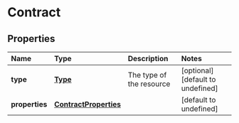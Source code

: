 # Contract

## Properties

| Name | Type | Description | Notes |
| :--- | :--- | :--- | :--- |
| **type** | [**Type**](type.md) | The type of the resource | \[optional\] \[default to undefined\] |
| **properties** | [**ContractProperties**](contractproperties.md) |  | \[default to undefined\] |

